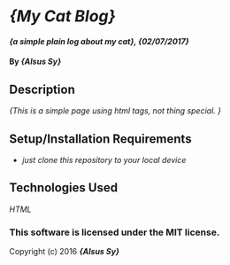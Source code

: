 # _{My Cat Blog}_

#### _{a simple plain log about my cat}, {02/07/2017}_

#### By _**{Alsus Sy}**_

## Description

_{This is a simple page using html tags, not thing special. }_

## Setup/Installation Requirements

* _just clone this repository to your local device_

## Technologies Used

_HTML_

### This software is licensed under the MIT license.

Copyright (c) 2016 **_{Alsus Sy}_**
